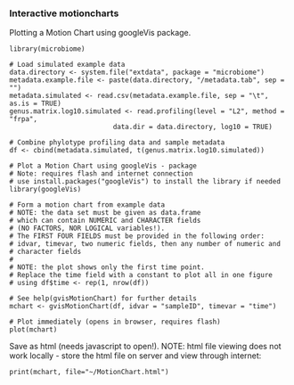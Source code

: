 ### Interactive motioncharts

Plotting a Motion Chart using googleVis package.

    library(microbiome)  

    # Load simulated example data
    data.directory <- system.file("extdata", package = "microbiome")
    metadata.example.file <- paste(data.directory, "/metadata.tab", sep = "")
    metadata.simulated <- read.csv(metadata.example.file, sep = "\t", as.is = TRUE)
    genus.matrix.log10.simulated <- read.profiling(level = "L2", method = "frpa", 
                              data.dir = data.directory, log10 = TRUE)

    # Combine phylotype profiling data and sample metadata
    df <- cbind(metadata.simulated, t(genus.matrix.log10.simulated))  

    # Plot a Motion Chart using googleVis - package
    # Note: requires flash and internet connection
    # use install.packages("googleVis") to install the library if needed
    library(googleVis)  

    # Form a motion chart from example data
    # NOTE: the data set must be given as data.frame
    # which can contain NUMERIC and CHARACTER fields
    # (NO FACTORS, NOR LOGICAL variables!).
    # The FIRST FOUR FIELDS must be provided in the following order:
    # idvar, timevar, two numeric fields, then any number of numeric and 
    # character fields
    #
    # NOTE: the plot shows only the first time point. 
    # Replace the time field with a constant to plot all in one figure
    # using df$time <- rep(1, nrow(df))

    # See help(gvisMotionChart) for further details
    mchart <- gvisMotionChart(df, idvar = "sampleID", timevar = "time")  

    # Plot immediately (opens in browser, requires flash)
    plot(mchart)  

Save as html (needs javascript to open!). NOTE: html file viewing does
not work locally - store the html file on server and view through
internet:

    print(mchart, file="~/MotionChart.html")
